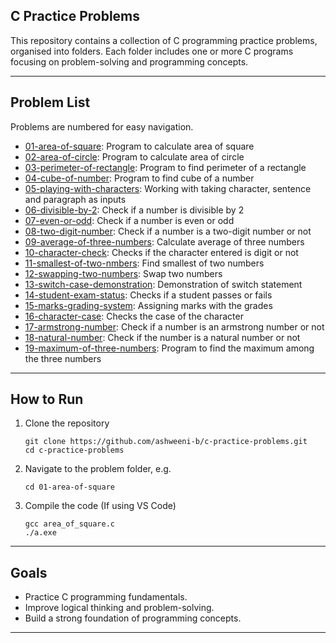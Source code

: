 ## C Practice Problems

This repository contains a collection of C programming practice problems, organised into folders. Each folder includes one or more C programs focusing on problem-solving and programming concepts.

---

## Problem List

Problems are numbered for easy navigation.

- [01-area-of-square](01-area-of-square/README.md): Program to calculate area of square
- [02-area-of-circle](02-area-of-circle/README.md): Program to calculate area of circle
- [03-perimeter-of-rectangle](03-perimeter-of-rectangle/README.md): Program to find perimeter of a rectangle
- [04-cube-of-number](04-cube-of-number/README.md): Program to find cube of a number
- [05-playing-with-characters](05-playing-with-characters/README.md): Working with taking character, sentence and paragraph as inputs
- [06-divisible-by-2](06-divisible-by-2/README.md): Check if a number is divisible by 2
- [07-even-or-odd](07-even-or-odd/README.md): Check if a number is even or odd
- [08-two-digit-number](08-two-digit-number/README.md): Check if a number is a two-digit number or not
- [09-average-of-three-numbers](09-average-of-three-numbers/README.md): Calculate average of three numbers
- [10-character-check](10-character-check/README.md): Checks if the character entered is digit or not
- [11-smallest-of-two-nmbers](11-smallest-of-two-numbers/README.md): Find smallest of two numbers
- [12-swapping-two-numbers](12-swapping-two-numbers/README.md): Swap two numbers
- [13-switch-case-demonstration](13-switch-case-demonstration/README.md): Demonstration of switch statement
- [14-student-exam-status](14-student-exam-status/README.md): Checks if a student passes or fails
- [15-marks-grading-system](15-marks-grading-system/README.md): Assigning marks with the grades
- [16-character-case](16-character-case/README.md): Checks the case of the character
- [17-armstrong-number](17-armstrong-number/README.md): Check if a number is an armstrong number or not
- [18-natural-number](18-natural-number/README.md): Check if the number is a natural number or not
- [19-maximum-of-three-numbers](19-maximum-of-three-numbers/README.md): Program to find the maximum among the three numbers

---

## How to Run

1. Clone the repository
    ```
    git clone https://github.com/ashweeni-b/c-practice-problems.git
    cd c-practice-problems
    ```

2. Navigate to the problem folder, e.g.
    ```
    cd 01-area-of-square
    ```

3. Compile the code (If using VS Code)
    ```
    gcc area_of_square.c
    ./a.exe    
    ```

---

## Goals
- Practice C programming fundamentals.
- Improve logical thinking and problem-solving.
- Build a strong foundation of programming concepts.

---